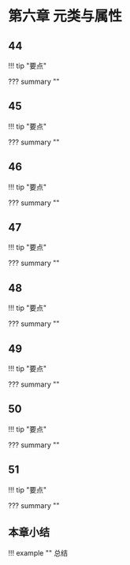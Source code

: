 # 第六章 元类与属性

<!-- -------------------------------------------------------------------------- -->
## 44

!!! tip "要点"

??? summary ""


<!-- -------------------------------------------------------------------------- -->
## 45

!!! tip "要点"

??? summary ""


<!-- -------------------------------------------------------------------------- -->
## 46 

!!! tip "要点"

??? summary ""

<!-- -------------------------------------------------------------------------- -->
## 47

!!! tip "要点"


??? summary ""


<!-- -------------------------------------------------------------------------- -->
## 48

!!! tip "要点"


??? summary ""


<!-- -------------------------------------------------------------------------- -->
## 49

!!! tip "要点"

??? summary ""


<!-- -------------------------------------------------------------------------- -->
## 50

!!! tip "要点"

??? summary ""


<!-- -------------------------------------------------------------------------- -->
## 51

!!! tip "要点"

??? summary ""


<!-- -------------------------------------------------------------------------- -->

## 本章小结

!!! example ""
    总结
    
